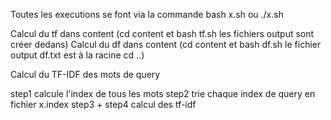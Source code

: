 Toutes les executions se font via la commande bash x.sh ou ./x.sh

Calcul du tf dans content (cd content et bash tf.sh les fichiers output sont créer dedans)
Calcul du df dans content (cd content et bash df.sh le fichier output df.txt est à la racine cd ..)

Calcul du TF-IDF des mots de query

step1 calcule l'index de tous les mots
step2 trie chaque index de query en fichier x.index
step3 + step4 calcul des tf-idf